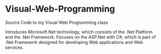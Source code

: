 # Visual-Web-Programming
Source Code to my Visual Web Programming class

Introduces Microsoft.Net technology, which consists of the .Net Platform and the .Net Framework. Focuses on the ASP.Net with C#, which is part of .Net Framework designed for developing Web applications and Web services. 

